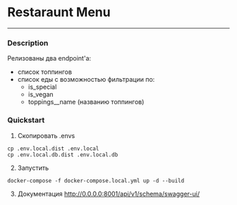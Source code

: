 # Restaraunt Menu

---
### Description

Релизованы два endpoint'а:
- список топпингов
- список еды с возможностью фильтрации по:
  - is_special
  - is_vegan
  - toppings__name (названию топпингов)

### Quickstart


1. Скопировать .envs
```
cp .env.local.dist .env.local
cp .env.local.db.dist .env.local.db
``` 
2. Запустить
```
docker-compose -f docker-compose.local.yml up -d --build
```
3. Документация
http://0.0.0.0:8001/api/v1/schema/swagger-ui/
